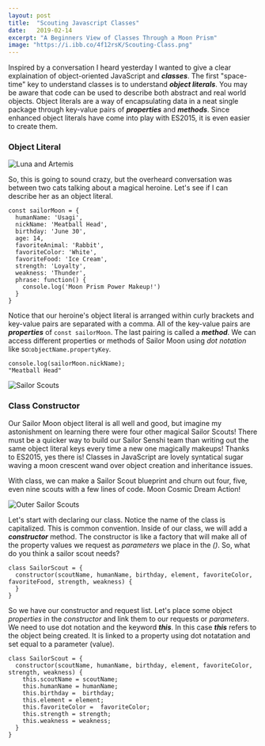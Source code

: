 ```yaml
---
layout: post
title:  "Scouting Javascript Classes"
date:   2019-02-14
excerpt: "A Beginners View of Classes Through a Moon Prism"
image: "https://i.ibb.co/4f12rsK/Scouting-Class.png"
---
```

Inspired by a conversation I heard yesterday I wanted to give a clear explaination of object-oriented JavaScript and **_classes_**. The first "space-time" key to understand classes is to understand **_object literals_**. You may be aware that code can be used to describe both abstract and real world objects. Object literals are a way of encapsulating data in a neat single package through key-value pairs of **_properties_** and **_methods_**. Since enhanced object literals have come into play with ES2015, it is even easier to create them. 

### Object Literal

![Luna and Artemis](https://i.ibb.co/VSBbrGz/lunaandartemis.jpg#feature)

So, this is going to sound crazy, but the overheard conversation was between two cats talking about a magical heroine. Let's see if I can describe her as an object literal. 

    const sailorMoon = {
      humanName: 'Usagi',
      nickName: 'Meatball Head',
      birthday: 'June 30',
      age: 14,
      favoriteAnimal: 'Rabbit',
      favoriteColor: 'White',
      favoriteFood: 'Ice Cream',
      strength: 'Loyalty',
      weakness: 'Thunder',
      phrase: function() {
        console.log('Moon Prism Power Makeup!')
      }
    }

Notice that our heroine's object literal is arranged within curly brackets and key-value pairs are separated with a comma. All of the key-value pairs are **_properties_** of ```const sailorMoon```. The last pairing is called a **_method_**.
We can access different properties or methods of Sailor Moon using _dot notation_ like so:```objectName.propertyKey```.

    console.log(sailorMoon.nickName);
    "Meatball Head"

![Sailor Scouts](https://i.ibb.co/rGYJDQ0/Senshi-Sailor-Moon.jpg#feature)

### Class Constructor

Our Sailor Moon object literal is all well and good, but imagine my astonishment on learning there were four other magical Sailor Scouts! There must be a quicker way to build our Sailor Senshi team than writing out the same object literal keys every time a new one magically makeups! Thanks to ES2015, yes there is! Classes in JavaScript are lovely syntatical sugar waving a moon crescent wand over object creation and inheritance issues.

With class, we can make a Sailor Scout blueprint and churn out four, five, even nine scouts with a few lines of code. Moon Cosmic Dream Action!

![Outer Sailor Scouts](https://i.ibb.co/NpWmxV3/Outer-Senshi.jpg#feature)

Let's start with declaring our class. Notice the name of the class is capitalized. This is common convention. Inside of our class, we will add a **_constructor_** method. The constructor is like a factory that will make all of the property values we request as _parameters_ we place in the _()_. So, what do you think a sailor scout needs? 

    class SailorScout = {
      constructor(scoutName, humanName, birthday, element, favoriteColor, favoriteFood, strength, weakness) {
      }
    }

So we have our constructor and request list. Let's place some object _properties_ in the _constructor_ and link them to our requests or _parameters_. We need to use dot notation and the keyword **_this_**. In this case **_this_** refers to the object being created. It is linked to a property using dot notatation and set equal to a parameter (value).

    class SailorScout = {
      constructor(scoutName, humanName, birthday, element, favoriteColor, strength, weakness) {
        this.scoutName = scoutName;
        this.humanName = humanName;
        this.birthday =  birthday;
        this.element = element;
        this.favoriteColor =  favoriteColor;
        this.strength = strength;
        this.weakness = weakness;
      }
    }




